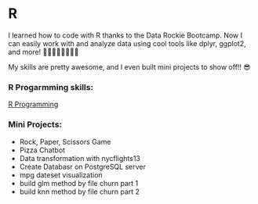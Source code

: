 # R

I learned how to code with R thanks to the Data Rockie Bootcamp. Now I can easily work with and analyze data using cool tools like dplyr, ggplot2, and more! 👍🏻👍🏻👍🏻👍🏻

My skills are pretty awesome, and I even built mini projects to show off!! 😎

###  R Progarmming skills:
[R Programming](https://mookmick.notion.site/R-Programming-0f879ab4e7594151b4481f8cf215b523?pvs=4)

### Mini Projects:
- Rock, Paper, Scissors Game
- Pizza Chatbot
- Data transformation with nycflights13
- Create Databasr on PostgreSQL server
- mpg dateset visualization
- build glm method by file churn part 1
- build knn method by file churn part 2
